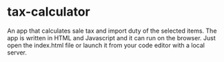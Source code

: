 # tax-calculator
An app that calculates sale tax and import duty of the selected items.
The app is written in HTML and Javascript and it can run on the browser.
Just open the index.html file or launch it from your code editor with a local server.
